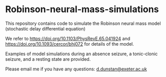 # Robinson-neural-mass-simulations
This repository contains code to simulate the Robinson neural mass model (stochastic delay differential equation)


We refer to https://doi.org/10.1103/PhysRevE.65.041924 and https://doi.org/10.1093/cercor/bhj072 for details of the model. 

Examples of model simulations during an absence seizure, a tonic-clonic seizure, and a resting state are provided.

Please email me if you have any questions: d.dunstan@exeter.ac.uk

